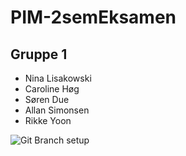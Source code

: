 # PIM-2semEksamen

## Gruppe 1
- Nina Lisakowski
- Caroline Høg
- Søren Due
- Allan Simonsen
- Rikke Yoon

![Git Branch setup](https://github.com/Rikkeyoon/PIM-2semEksamen/blob/master/GitBranches.jpg)
